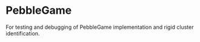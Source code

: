 # PebbleGame
For testing and debugging of PebbleGame implementation and rigid cluster identification.
